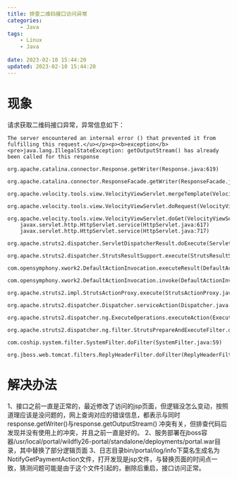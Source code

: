 ```yaml
---
title: 排查二维码接口访问异常
categories:
	- Java
tags: 
	- Linux
	- Java
	
date: 2023-02-10 15:44:20
updated: 2023-02-10 15:44:20
---
```

<!-- toc -->

# <span id="inline-blue">现象</span>
请求获取二维码接口异常，异常信息如下：

```shell
The server encountered an internal error () that prevented it from fulfilling this request.</u></p><p><b>exception</b> <pre>java.lang.IllegalStateException: getOutputStream() has already been called for this response
	org.apache.catalina.connector.Response.getWriter(Response.java:619)
	org.apache.catalina.connector.ResponseFacade.getWriter(ResponseFacade.java:198)
	org.apache.velocity.tools.view.VelocityViewServlet.mergeTemplate(VelocityViewServlet.java:315)
	org.apache.velocity.tools.view.VelocityViewServlet.doRequest(VelocityViewServlet.java:220)
	org.apache.velocity.tools.view.VelocityViewServlet.doGet(VelocityViewServlet.java:182)
	javax.servlet.http.HttpServlet.service(HttpServlet.java:617)
	javax.servlet.http.HttpServlet.service(HttpServlet.java:717)
	org.apache.struts2.dispatcher.ServletDispatcherResult.doExecute(ServletDispatcherResult.java:164)
	org.apache.struts2.dispatcher.StrutsResultSupport.execute(StrutsResultSupport.java:191)
	com.opensymphony.xwork2.DefaultActionInvocation.executeResult(DefaultActionInvocation.java:372)
	com.opensymphony.xwork2.DefaultActionInvocation.invoke(DefaultActionInvocation.java:276)
	org.apache.struts2.impl.StrutsActionProxy.execute(StrutsActionProxy.java:54)
	org.apache.struts2.dispatcher.Dispatcher.serviceAction(Dispatcher.java:575)
	org.apache.struts2.dispatcher.ng.ExecuteOperations.executeAction(ExecuteOperations.java:81)
	org.apache.struts2.dispatcher.ng.filter.StrutsPrepareAndExecuteFilter.doFilter(StrutsPrepareAndExecuteFilter.java:99)
	com.coship.system.filter.SystemFilter.doFilter(SystemFilter.java:59)
	org.jboss.web.tomcat.filters.ReplyHeaderFilter.doFilter(ReplyHeaderFilter.java:96)
```
# <span id="inline-blue">解决办法</span>
1、接口之前一直是正常的，最近修改了访问的jsp页面，但逻辑没怎么变动，按照道理应该是没问题的，网上查询对应的错误信息，都表示与同时response.getWriter()与response.getOutputStream() 冲突有关，但排查代码后发现并没有使用上的冲突，并且之前一直是好的。
2、服务部署在jboss容器/usr/local/portal/wildfly26-portal/standalone/deployments/portal.war目录，其中替换了部分逻辑页面
3、日志目录bin/portal/log/info下莫名生成名为NotifyGetPaymentAction文件，打开发现是jsp文件，与替换页面的时间点一致，猜测问题可能是由于这个文件引起的，删除后重启，接口访问正常。



